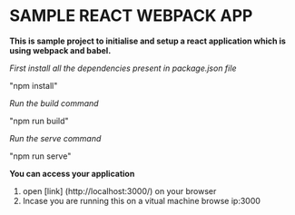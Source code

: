 # SAMPLE REACT WEBPACK APP 
**This is sample project to initialise and setup a react application which is using webpack and babel.**

*First install all the dependencies present in package.json file*

"npm install"

*Run the build command*

"npm run build"

*Run the serve command*

"npm run serve"

**You can access your application**
1. open [link] (http://localhost:3000/) on your browser
2. Incase you are running this on a vitual machine browse ip:3000


